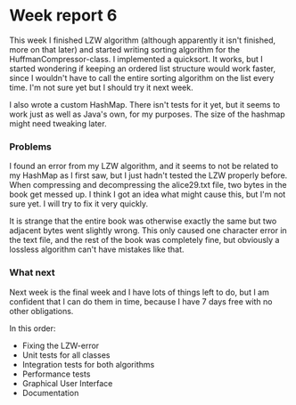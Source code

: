 # Week report 6

This week I finished LZW algorithm (although apparently it isn't finished, more on that later) and started writing sorting algorithm for the HuffmanCompressor-class. I implemented a quicksort. It works, but I started wondering if keeping an ordered list structure would work faster, since I wouldn't have to call the entire sorting algorithm on the list every time. I'm not sure yet but I should try it next week.

I also wrote a custom HashMap. There isn't tests for it yet, but it seems to work just as well as Java's own, for my purposes. The size of the hashmap might need tweaking later.

### Problems

I found an error from my LZW algorithm, and it seems to not be related to my HashMap as I first saw, but I just hadn't tested the LZW properly before. When compressing and decompressing the alice29.txt file, two bytes in the book get messed up. I think I got an idea what might cause this, but I'm not sure yet. I will try to fix it very quickly.

It is strange that the entire book was otherwise exactly the same but two adjacent bytes went slightly wrong. This only caused one character error in the text file, and the rest of the book was completely fine, but obviously a lossless algorithm can't have mistakes like that.

### What next

Next week is the final week and I have lots of things left to do, but I am confident that I can do them in time, because I have 7 days free with no other obligations.

In this order:
+ Fixing the LZW-error
+ Unit tests for all classes
+ Integration tests for both algorithms
+ Performance tests
+ Graphical User Interface
+ Documentation

